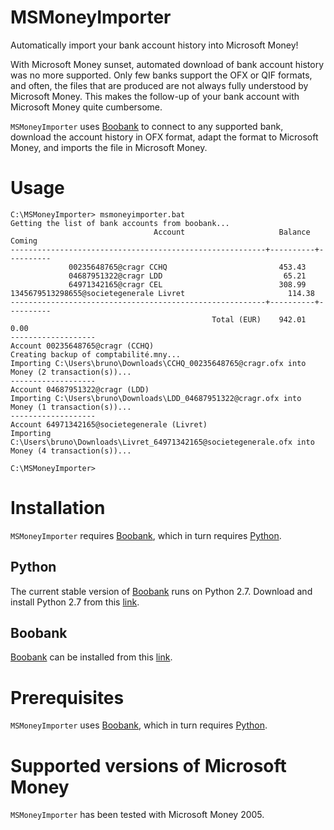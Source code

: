 # MSMoneyImporter
Automatically import your bank account history into Microsoft Money!

With Microsoft Money sunset, automated download of bank account history was no more supported. Only few banks support the OFX or QIF formats, and often, the files that are produced are not always fully understood by Microsoft Money. This makes the follow-up of your bank account with Microsoft Money quite cumbersome.

`MSMoneyImporter` uses [Boobank](http://weboob.org/applications/boobank) to connect to any supported bank, download the account history in OFX format, adapt the format to Microsoft Money, and imports the file in Microsoft Money.

# Usage
```batch
C:\MSMoneyImporter> msmoneyimporter.bat
Getting the list of bank accounts from boobank...
                                Account                     Balance    Coming
---------------------------------------------------------+----------+----------
             00235648765@cragr CCHQ                         453.43
             04687951322@cragr LDD                           65.21
             64971342165@cragr CEL                          308.99
1345679513298655@societegenerale Livret                       114.38
---------------------------------------------------------+----------+----------
                                             Total (EUR)    942.01       0.00
-------------------
Account 00235648765@cragr (CCHQ)
Creating backup of comptabilité.mny...
Importing C:\Users\bruno\Downloads\CCHQ_00235648765@cragr.ofx into Money (2 transaction(s))...
-------------------
Account 04687951322@cragr (LDD)
Importing C:\Users\bruno\Downloads\LDD_04687951322@cragr.ofx into Money (1 transaction(s))...
-------------------
Account 64971342165@societegenerale (Livret)
Importing C:\Users\bruno\Downloads\Livret_64971342165@societegenerale.ofx into Money (4 transaction(s))...

C:\MSMoneyImporter>
```

# Installation
`MSMoneyImporter` requires [Boobank](http://weboob.org/applications/boobank), which in turn requires [Python](https://www.python.org/downloads/). 

## Python
The current stable version of [Boobank](http://weboob.org/applications/boobank) runs on Python 2.7. Download and install Python 2.7 from this [link](https://www.python.org/downloads/).

## Boobank
[Boobank](http://weboob.org/applications/boobank) can be installed from this [link](http://weboob.org/applications/boobank).


# Prerequisites
`MSMoneyImporter` uses [Boobank](http://weboob.org/applications/boobank), which in turn requires [Python](https://www.python.org/downloads/).

# Supported versions of Microsoft Money
`MSMoneyImporter` has been tested with Microsoft Money 2005.

